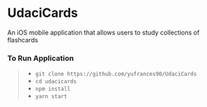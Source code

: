 # UdaciCards
An iOS mobile application that allows users to study collections of flashcards

### To Run Application

> - `git clone https://github.com/yufrances90/UdaciCards`
> - `cd udacicards`
> - `npm install`
> - `yarn start`
